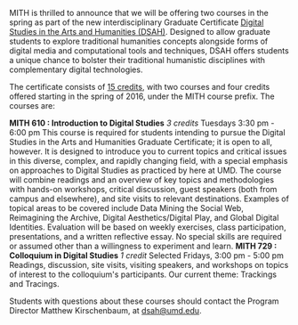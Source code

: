 MITH is thrilled to announce that we will be offering two courses in the spring as part of the new interdisciplinary Graduate Certificate [Digital Studies in the Arts and Humanities (DSAH)](http://dsah.umd.edu/). Designed to allow graduate students to explore traditional humanities concepts alongside forms of digital media and computational tools and techniques, DSAH offers students a unique chance to bolster their traditional humanistic disciplines with complementary digital technologies.

The certificate consists of [15 credits](http://dsah.umd.edu/requirements/), with two courses and four credits offered starting in the spring of 2016, under the MITH course prefix. The courses are:

**MITH 610 : Introduction to Digital Studies** _3 credits_ Tuesdays 3:30 pm - 6:00 pm This course is required for students intending to pursue the Digital Studies in the Arts and Humanities Graduate Certificate; it is open to all, however. It is designed to introduce you to current topics and critical issues in this diverse, complex, and rapidly changing field, with a special emphasis on approaches to Digital Studies as practiced by here at UMD. The course will combine readings and an overview of key topics and methodologies with hands-on workshops, critical discussion, guest speakers (both from campus and elsewhere), and site visits to relevant destinations. Examples of topical areas to be covered include Data Mining the Social Web, Reimagining the Archive, Digital Aesthetics/Digital Play, and Global Digital Identities. Evaluation will be based on weekly exercises, class participation, presentations, and a written reflective essay. No special skills are required or assumed other than a willingness to experiment and learn. **MITH 729 : Colloquium in Digital Studies** _1 credit_ Selected Fridays, 3:00 pm - 5:00 pm Readings, discussion, site visits, visiting speakers, and workshops on topics of interest to the colloquium's participants. Our current theme: Trackings and Tracings.

Students with questions about these courses should contact the Program Director Matthew Kirschenbaum, at [dsah@umd.edu](mailto:dsah@umd.edu).